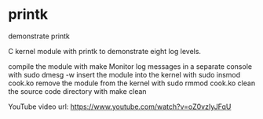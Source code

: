 # printk
demonstrate printk

C kernel module with printk to demonstrate eight log levels.

compile the module with make
Monitor log messages in a separate console with sudo dmesg -w
insert the module into the kernel with sudo insmod cook.ko
remove the module from the kernel with sudo rmmod cook.ko
clean the source code directory with make clean

YouTube video url: https://www.youtube.com/watch?v=oZ0vzIyJFqU
